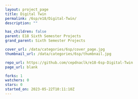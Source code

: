 ```yaml
---
layout: project_page
title: Digital Twin
permalink: /6sp/e18/Digital-Twin/
description: ""

has_children: false
parent: E18 Sixth Semester Projects
grand_parent: Sixth Semester Projects

cover_url: /data/categories/6sp/cover_page.jpg
thumbnail_url: /data/categories/6sp/thumbnail.jpg

repo_url: https://github.com/cepdnaclk/e18-6sp-Digital-Twin
page_url: blank

forks: 1
watchers: 0
stars: 0
started_on: 2023-05-22T10:11:10Z
---
```



